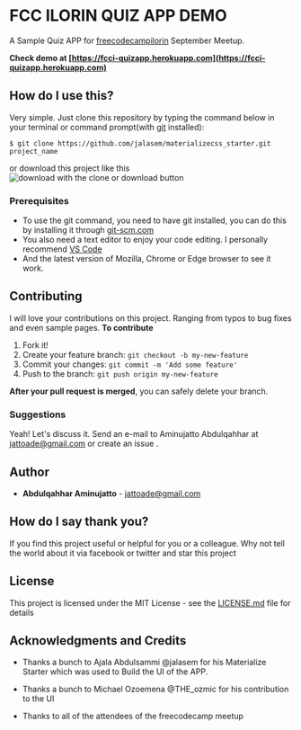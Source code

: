 # FCC ILORIN QUIZ APP DEMO

A Sample Quiz APP for [freecodecampilorin](http://freecodecampilorin.github.io) September Meetup.

**Check demo at [https://fcci-quizapp.herokuapp.com](https://fcci-quizapp.herokuapp.com)**

## How do I use this?
Very simple. Just clone this repository by typing the command below in your terminal or command prompt(with [git](http://git-scm.com) installed):
```
$ git clone https://github.com/jalasem/materializecss_starter.git project_name
```
or download this project like this ![download with the clone or download button](https://cloud.githubusercontent.com/assets/11811904/23846552/3dc3b60c-07ce-11e7-9c4e-27f2f7bef2ee.png)

### Prerequisites

- To use the git command, you need to have git installed, you can do this by installing it through [git-scm.com](http://git-scm.com)
- You also need a text editor to enjoy your code editing. I personally recommend [VS Code](http://code.visualstudio.com)
- And the latest version of Mozilla, Chrome or Edge browser to see it work.



## Contributing
I will love your contributions on this project. Ranging from typos to bug fixes and even sample pages.
**To contribute**

1. Fork it!
2. Create your feature branch: `git checkout -b my-new-feature`
3. Commit your changes: `git commit -m 'Add some feature'`
4. Push to the branch: `git push origin my-new-feature`

**After your pull request is merged**, you can safely delete your branch.

### Suggestions
Yeah! Let's discuss it. Send an e-mail to Aminujatto Abdulqahhar at jattoade@gmail.com or create an issue .

## Author

* **Abdulqahhar Aminujatto** - jattoade@gmail.com

## How do I say thank you?

If you find this project useful or helpful for you or a colleague. Why not tell the world about it via facebook or twitter and star this project

## License

This project is licensed under the MIT License - see the [LICENSE.md](LICENSE.md) file for details

## Acknowledgments and Credits

* Thanks a bunch to Ajala Abdulsammi @jalasem for his Materialize Starter which was used to Build the UI of the APP.

* Thanks a bunch to Michael Ozoemena @THE_ozmic for his contribution to the UI

* Thanks to all of the attendees of the freecodecamp meetup
